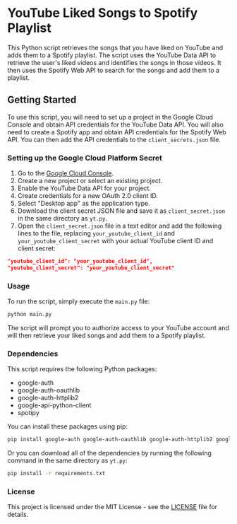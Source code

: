 # YouTube Liked Songs to Spotify Playlist

This Python script retrieves the songs that you have liked on YouTube and adds them to a Spotify playlist. The script uses the YouTube Data API to retrieve the user's liked videos and identifies the songs in those videos. It then uses the Spotify Web API to search for the songs and add them to a playlist.

## Getting Started

To use this script, you will need to set up a project in the Google Cloud Console and obtain API credentials for the YouTube Data API. You will also need to create a Spotify app and obtain API credentials for the Spotify Web API. You can then add the API credentials to the `client_secrets.json` file.

### Setting up the Google Cloud Platform Secret

1. Go to the [Google Cloud Console](https://console.cloud.google.com/).
2. Create a new project or select an existing project.
3. Enable the YouTube Data API for your project.
4. Create credentials for a new OAuth 2.0 client ID.
5. Select "Desktop app" as the application type.
6. Download the client secret JSON file and save it as `client_secret.json` in the same directory as `yt.py`.
7. Open the `client_secret.json` file in a text editor and add the following lines to the file, replacing `your_youtube_client_id` and `your_youtube_client_secret` with your actual YouTube client ID and client secret:

```json
"youtube_client_id": "your_youtube_client_id",
"youtube_client_secret": "your_youtube_client_secret"
```

### Usage

To run the script, simply execute the `main.py` file:

```bash
python main.py
```


The script will prompt you to authorize access to your YouTube account and will then retrieve your liked songs and add them to a Spotify playlist.

### Dependencies

This script requires the following Python packages:

- google-auth
- google-auth-oauthlib
- google-auth-httplib2
- google-api-python-client
- spotipy

You can install these packages using pip:
  
  ```bash
  pip install google-auth google-auth-oauthlib google-auth-httplib2 google-api-python-client spotipy
  ```

Or you can download all of the dependencies by running the following command in the same directory as `yt.py`:

```bash
pip install -r requirements.txt
```


### License

This project is licensed under the MIT License - see the [LICENSE](LICENSE) file for details.


